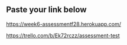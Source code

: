 ## Paste your link below
https://week6-assessmentf28.herokuapp.com/

https://trello.com/b/Ek72rczz/assessment-test